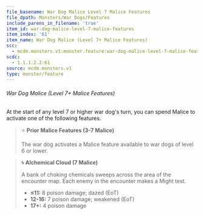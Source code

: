 ```yaml
---
file_basename: War Dog Malice Level 7 Malice Features
file_dpath: Monsters/War Dogs/Features
include_parens_in_filename: 'true'
item_id: war-dog-malice-level-7-malice-features
item_index: '61'
item_name: War Dog Malice (Level 7+ Malice Features)
scc:
  - mcdm.monsters.v1:monster.feature:war-dog-malice-level-7-malice-features
scdc:
  - 1.1.1:2.2:61
source: mcdm.monsters.v1
type: monster/feature
---
```


###### War Dog Malice (Level 7+ Malice Features)

At the start of any level 7 or higher war dog's turn, you can spend Malice to activate one of the following features.

<!-- -->
> ⭐️ **Prior Malice Features (3-7 Malice)**
>
> The war dog activates a Malice feature available to war dogs of level 6 or lower.

<!-- -->
> 🌀 **Alchemical Cloud (7 Malice)**
>
> A bank of choking chemicals sweeps across the area of the encounter map. Each enemy in the encounter makes a Might test.
>
> - **≤11:** 8 poison damage; dazed (EoT)
> - **12-16:** 7 poison damage; weakened (EoT)
> - **17+:** 4 poison damage
